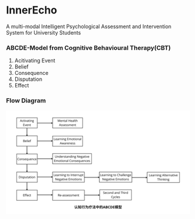 # InnerEcho
A multi-modal Intelligent Psychological Assessment and Intervention System for University Students

### ABCDE-Model from Cognitive Behavioural Therapy(CBT)
1. Acitivating Event 
2. Belief
3. Consequence
4. Disputation
5. Effect

### Flow Diagram
![FlowDiagram](/Pics/FlowDiagram.jpg)